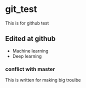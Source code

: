 # git_test
This is for github test

## Edited at github
- Machine learning
- Deep learning

### conflict with master
This is written for making big troulbe

